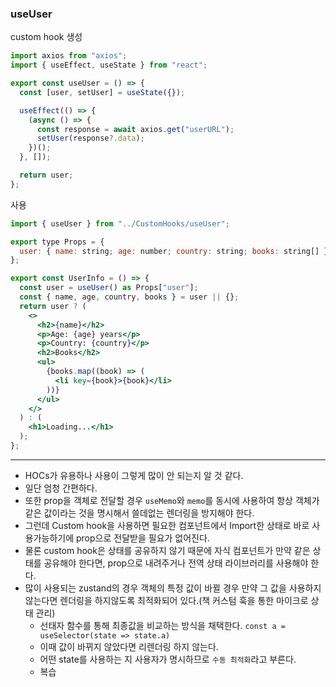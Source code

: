 ### useUser

custom hook 생성

```jsx
import axios from "axios";
import { useEffect, useState } from "react";

export const useUser = () => {
  const [user, setUser] = useState({});

  useEffect(() => {
    (async () => {
      const response = await axios.get("userURL");
      setUser(response?.data);
    })();
  }, []);

  return user;
};
```

사용

```jsx
import { useUser } from "../CustomHooks/useUser";

export type Props = {
  user: { name: string; age: number; country: string; books: string[] };
};

export const UserInfo = () => {
  const user = useUser() as Props["user"];
  const { name, age, country, books } = user || {};
  return user ? (
    <>
      <h2>{name}</h2>
      <p>Age: {age} years</p>
      <p>Country: {country}</p>
      <h2>Books</h2>
      <ul>
        {books.map((book) => (
          <li key={book}>{book}</li>
        ))}
      </ul>
    </>
  ) : (
    <h1>Loading...</h1>
  );
};
```

---

- HOCs가 유용하나 사용이 그렇게 많이 안 되는지 알 것 같다.
- 일단 엄청 간편하다.
- 또한 prop을 객체로 전달할 경우 `useMemo`와 `memo`를 동시에 사용하여 항상 객체가 같은 값이라는 것을 명시해서 쓸데없는 렌더링을 방지해야 한다.
- 그런데 Custom hook을 사용하면 필요한 컴포넌트에서 Import한 상태로 바로 사용가능하기에 prop으로 전달받을 필요가 없어진다.
- 물론 custom hook은 상태를 공유하지 않기 때문에 자식 컴포넌트가 만약 같은 상태를 공유해야 한다면, prop으로 내려주거나 전역 상태 라이브러리를 사용해야 한다.
- 많이 사용되는 zustand의 경우 객체의 특정 값이 바뀔 경우 만약 그 값을 사용하지 않는다면 렌더링을 하지않도록 최적화되어 있다.(책 커스텀 훅을 통한 마이크로 상태 관리)
  - 선태자 함수를 통해 최종값을 비교하는 방식을 채택한다. `const a = useSelector(state => state.a)`
  - 이때 값이 바뀌지 않았다면 리렌더링 하지 않는다.
  - 어떤 state를 사용하는 지 사용자가 명시하므로 `수동 최적화`라고 부른다.
  - 복습
